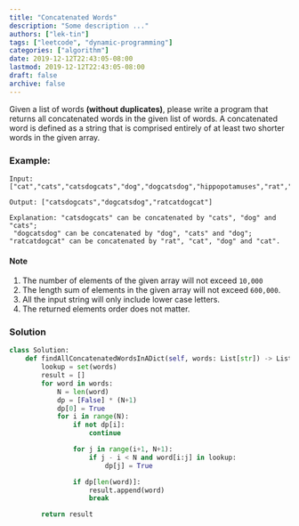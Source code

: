 ```yaml
---
title: "Concatenated Words"
description: "Some description ..."
authors: ["lek-tin"]
tags: ["leetcode", "dynamic-programming"]
categories: ["algorithm"]
date: 2019-12-12T22:43:05-08:00
lastmod: 2019-12-12T22:43:05-08:00
draft: false
archive: false
---
```

Given a list of words **(without duplicates)**, please write a program that returns all concatenated words in the given list of words.
A concatenated word is defined as a string that is comprised entirely of at least two shorter words in the given array.

### Example:
```
Input: ["cat","cats","catsdogcats","dog","dogcatsdog","hippopotamuses","rat","ratcatdogcat"]

Output: ["catsdogcats","dogcatsdog","ratcatdogcat"]

Explanation: "catsdogcats" can be concatenated by "cats", "dog" and "cats"; 
 "dogcatsdog" can be concatenated by "dog", "cats" and "dog"; 
"ratcatdogcat" can be concatenated by "rat", "cat", "dog" and "cat".
```

#### Note
1. The number of elements of the given array will not exceed `10,000`
2. The length sum of elements in the given array will not exceed `600,000`.
3. All the input string will only include lower case letters.
4. The returned elements order does not matter.

### Solution
```python
class Solution:
    def findAllConcatenatedWordsInADict(self, words: List[str]) -> List[str]:
        lookup = set(words)
        result = []
        for word in words:
            N = len(word)
            dp = [False] * (N+1)
            dp[0] = True
            for i in range(N):
                if not dp[i]:
                    continue

                for j in range(i+1, N+1):
                    if j - i < N and word[i:j] in lookup:
                        dp[j] = True

                if dp[len(word)]:
                    result.append(word)
                    break

        return result
```